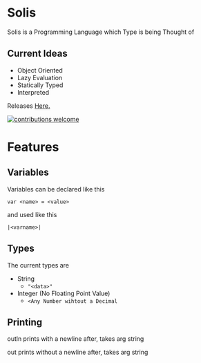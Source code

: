 # Solis #
Solis is a Programming Language which Type is being Thought of
## Current Ideas ##
- Object Oriented
- Lazy Evaluation
- Statically Typed
- Interpreted

Releases [Here.](https://github.com/LonnonDev/Solis/releases)
  
  <a href="https://github.com/LonnonDev/Solis/issues">
    <img alt="contributions welcome" src="https://img.shields.io/badge/contributions-welcome-brightgreen.svg?style=flat">
  </a>

# Features #
## Variables ##
Variables can be declared like this
```
var <name> = <value>
```
and used like this
```
|<varname>|
```
## Types ##
The current types are 
- String
  - ```"<data>"```
- Integer (No Floating Point Value)
  - ```<Any Number wihtout a Decimal```
## Printing ##
outln prints with a newline after, takes arg string

out prints without a newline after, takes arg string
